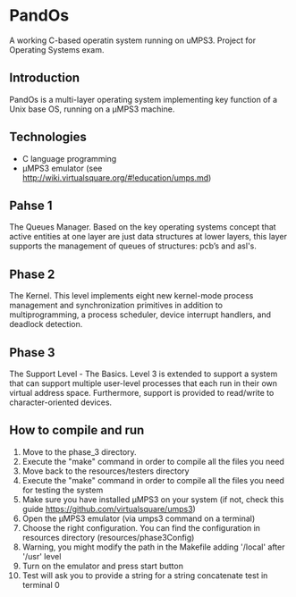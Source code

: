 # PandOs
A working C-based operatin system running on uMPS3. Project for Operating Systems exam.

## Introduction
PandOs is a multi-layer operating system implementing key function of a Unix base OS, running on a μMPS3 machine.

## Technologies
* C language programming
* μMPS3 emulator (see http://wiki.virtualsquare.org/#!education/umps.md)

## Pahse 1
The Queues Manager. Based on the key operating systems concept that active entities at one layer are just data structures at lower layers, this layer supports the management of queues of structures: pcb’s and asl's.

## Phase 2
The Kernel. This level implements eight new kernel-mode process management and synchronization primitives in addition to multiprogramming, a process scheduler, device interrupt handlers, and deadlock detection.

## Phase 3
The Support Level - The Basics. Level 3 is extended to support a system that can support multiple user-level processes that each run in their own virtual address space. Furthermore, support is provided to read/write to character-oriented devices.


## How to compile and run
1. Move to the phase_3 directory.
2. Execute the "make" command in order to compile all the files you need
3. Move back to the resources/testers directory
4. Execute the "make" command in order to compile all the files you need for testing the system
5. Make sure you have installed μMPS3 on your system (if not, check this guide https://github.com/virtualsquare/umps3)
6. Open the μMPS3 emulator (via umps3 command on a terminal)
7. Choose the right configuration. You can find the configuration in resources directory (resources/phase3Config)
8. Warning, you might modify the path in the Makefile adding '/local' after '/usr' level
9. Turn on the emulator and press start button
10. Test will ask you to provide a string for a string concatenate test in terminal 0

